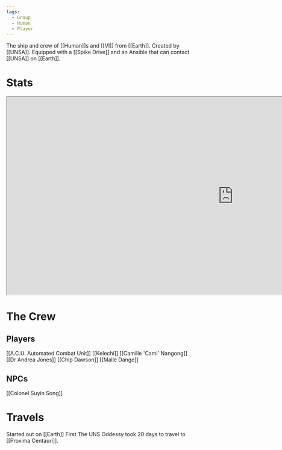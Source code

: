 ```yaml
---
tags:
  - Group
  - Human
  - Player
---
```

The ship and crew of [[Human]]s and [[VI]] from [[Earth]].
Created by [[UNSA]].
Equipped with a [[Spike Drive]] and an Ansible that can contact [[UNSA]] on [[Earth]].

# Stats
<iframe 
src="https://docs.google.com/spreadsheets/d/e/2PACX-1vTRIqejf0GIYPNRb44_dP4BrDlpVWoaODQEQmceYP2o5rk4vv9NaQJRVGMM0UsZSb-GDoXpFSFTqQLo/pubhtml?widget=true&amp;headers=false"
height=525
width=1200>
</iframe>

# The Crew

## Players
[[A.C.U. Automated Combat Unit]]
[[Kelechi]]
[[Camille 'Cami' Nangong]]
[[Dr Andrea Jones]]
[[Chip Dawson]]
[[Malle Dange]]
## NPCs
[[Colonel Suyin Song]]

# Travels
Started out on [[Earth]]
First The UNS Oddessy took 20 days to travel to [[Proxima Centauri]].